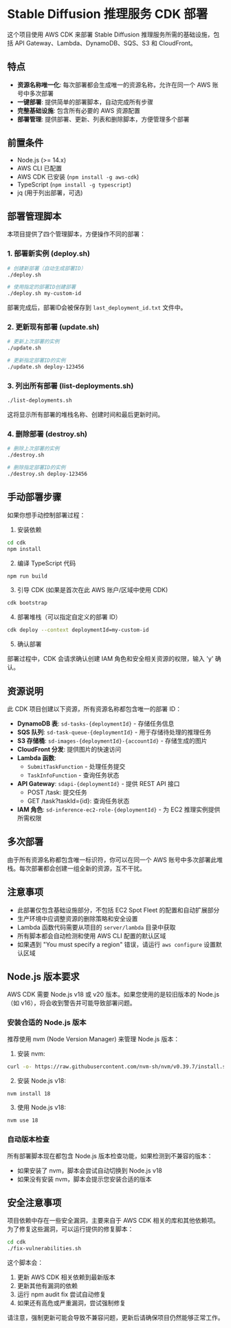 # Stable Diffusion 推理服务 CDK 部署

这个项目使用 AWS CDK 来部署 Stable Diffusion 推理服务所需的基础设施，包括 API Gateway、Lambda、DynamoDB、SQS、S3 和 CloudFront。

## 特点

- **资源名称唯一化**: 每次部署都会生成唯一的资源名称，允许在同一个 AWS 账号中多次部署
- **一键部署**: 提供简单的部署脚本，自动完成所有步骤
- **完整基础设施**: 包含所有必要的 AWS 资源配置
- **部署管理**: 提供部署、更新、列表和删除脚本，方便管理多个部署

## 前置条件

- Node.js (>= 14.x)
- AWS CLI 已配置
- AWS CDK 已安装 (`npm install -g aws-cdk`)
- TypeScript (`npm install -g typescript`)
- jq (用于列出部署，可选)

## 部署管理脚本

本项目提供了四个管理脚本，方便操作不同的部署：

### 1. 部署新实例 (deploy.sh)

```bash
# 创建新部署（自动生成部署ID）
./deploy.sh

# 使用指定的部署ID创建部署
./deploy.sh my-custom-id
```

部署完成后，部署ID会被保存到 `last_deployment_id.txt` 文件中。

### 2. 更新现有部署 (update.sh)

```bash
# 更新上次部署的实例
./update.sh

# 更新指定部署ID的实例
./update.sh deploy-123456
```

### 3. 列出所有部署 (list-deployments.sh)

```bash
./list-deployments.sh
```

这将显示所有部署的堆栈名称、创建时间和最后更新时间。

### 4. 删除部署 (destroy.sh)

```bash
# 删除上次部署的实例
./destroy.sh

# 删除指定部署ID的实例
./destroy.sh deploy-123456
```

## 手动部署步骤

如果你想手动控制部署过程：

1. 安装依赖

```bash
cd cdk
npm install
```

2. 编译 TypeScript 代码

```bash
npm run build
```

3. 引导 CDK (如果是首次在此 AWS 账户/区域中使用 CDK)

```bash
cdk bootstrap
```

4. 部署堆栈（可以指定自定义的部署 ID）

```bash
cdk deploy --context deploymentId=my-custom-id
```

5. 确认部署

部署过程中，CDK 会请求确认创建 IAM 角色和安全相关资源的权限，输入 'y' 确认。

## 资源说明

此 CDK 项目创建以下资源，所有资源名称都包含唯一的部署 ID：

- **DynamoDB 表**: `sd-tasks-{deploymentId}` - 存储任务信息
- **SQS 队列**: `sd-task-queue-{deploymentId}` - 用于存储待处理的推理任务
- **S3 存储桶**: `sd-images-{deploymentId}-{accountId}` - 存储生成的图片
- **CloudFront 分发**: 提供图片的快速访问
- **Lambda 函数**:
  - `SubmitTaskFunction` - 处理任务提交
  - `TaskInfoFunction` - 查询任务状态
- **API Gateway**: `sdapi-{deploymentId}` - 提供 REST API 接口
  - POST /task: 提交任务
  - GET /task?taskId={id}: 查询任务状态
- **IAM 角色**: `sd-inference-ec2-role-{deploymentId}` - 为 EC2 推理实例提供所需权限

## 多次部署

由于所有资源名称都包含唯一标识符，你可以在同一个 AWS 账号中多次部署此堆栈。每次部署都会创建一组全新的资源，互不干扰。

## 注意事项

- 此部署仅包含基础设施部分，不包括 EC2 Spot Fleet 的配置和自动扩展部分
- 生产环境中应调整资源的删除策略和安全设置
- Lambda 函数代码需要从项目的 `server/lambda` 目录中获取
- 所有脚本都会自动检测和使用 AWS CLI 配置的默认区域
- 如果遇到 "You must specify a region" 错误，请运行 `aws configure` 设置默认区域

## Node.js 版本要求

AWS CDK 需要 Node.js v18 或 v20 版本。如果您使用的是较旧版本的 Node.js（如 v16），将会收到警告并可能导致部署问题。

### 安装合适的 Node.js 版本

推荐使用 nvm (Node Version Manager) 来管理 Node.js 版本：

1. 安装 nvm:
```bash
curl -o- https://raw.githubusercontent.com/nvm-sh/nvm/v0.39.7/install.sh | bash
```

2. 安装 Node.js v18:
```bash
nvm install 18
```

3. 使用 Node.js v18:
```bash
nvm use 18
```

### 自动版本检查

所有部署脚本现在都包含 Node.js 版本检查功能，如果检测到不兼容的版本：
- 如果安装了 nvm，脚本会尝试自动切换到 Node.js v18
- 如果没有安装 nvm，脚本会提示您安装合适的版本

## 安全注意事项

项目依赖中存在一些安全漏洞，主要来自于 AWS CDK 相关的库和其他依赖项。为了修复这些漏洞，可以运行提供的修复脚本：

```bash
cd cdk
./fix-vulnerabilities.sh
```

这个脚本会：
1. 更新 AWS CDK 相关依赖到最新版本
2. 更新其他有漏洞的依赖
3. 运行 npm audit fix 尝试自动修复
4. 如果还有高危或严重漏洞，尝试强制修复

请注意，强制更新可能会导致不兼容问题，更新后请确保项目仍然能够正常工作。
